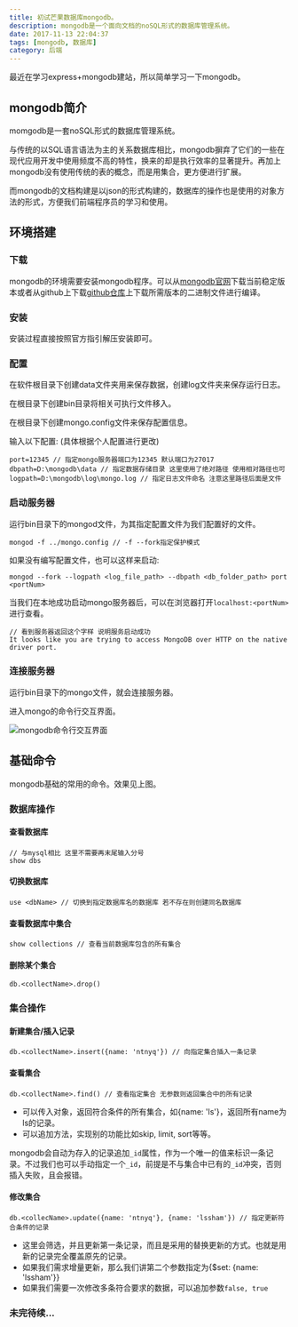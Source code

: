 ```yaml
---
title: 初试芒果数据库mongodb。
description: mongodb是一个面向文档的noSQL形式的数据库管理系统。
date: 2017-11-13 22:04:37
tags: [mongodb, 数据库]
category: 后端
---
```


最近在学习express+mongodb建站，所以简单学习一下mongodb。<!-- more -->

## mongodb简介

momgodb是一套noSQL形式的数据库管理系统。

与传统的以SQL语言语法为主的关系数据库相比，mongodb摒弃了它们的一些在现代应用开发中使用频度不高的特性，换来的却是执行效率的显著提升。再加上mongodb没有使用传统的表的概念，而是用集合，更方便进行扩展。

而mongodb的文档构建是以json的形式构建的，数据库的操作也是使用的对象方法的形式，方便我们前端程序员的学习和使用。

## 环境搭建

### 下载

mongodb的环境需要安装mongodb程序。可以从[mongodb官网](https://www.mongodb.com/)下载当前稳定版本或者从github上下载[github仓库](https://github.com/mongodb/mongo)上下载所需版本的二进制文件进行编译。

### 安装

安装过程直接按照官方指引解压安装即可。

### 配置

在软件根目录下创建data文件夹用来保存数据，创建log文件夹来保存运行日志。

在根目录下创建bin目录将相关可执行文件移入。

在根目录下创建mongo.config文件来保存配置信息。

输入以下配置: (具体根据个人配置进行更改)

```
port=12345 // 指定mongo服务器端口为12345 默认端口为27017
dbpath=D:\mongodb\data // 指定数据存储目录 这里使用了绝对路径 使用相对路径也可
logpath=D:\mongodb\log\mongo.log // 指定日志文件命名 注意这里路径后面是文件
```

### 启动服务器

运行bin目录下的mongod文件，为其指定配置文件为我们配置好的文件。

```
mongod -f ../mongo.config // -f --fork指定保护模式
```

如果没有编写配置文件，也可以这样来启动:

```
mongod --fork --logpath <log_file_path> --dbpath <db_folder_path> port <portNum>
```

当我们在本地成功启动mongo服务器后，可以在浏览器打开`localhost:<portNum>`进行查看。

```
// 看到服务器返回这个字样 说明服务启动成功
It looks like you are trying to access MongoDB over HTTP on the native driver port.
```

### 连接服务器

运行bin目录下的mongo文件，就会连接服务器。

进入mongo的命令行交互界面。

![mongodb命令行交互界面](http://olo2ef5ol.bkt.clouddn.com/mongo.png)

## 基础命令

mongodb基础的常用的命令。效果见上图。

### 数据库操作

#### 查看数据库

```
// 与mysql相比 这里不需要再末尾输入分号
show dbs
```

#### 切换数据库

```
use <dbName> // 切换到指定数据库名的数据库 若不存在则创建同名数据库
```

#### 查看数据库中集合

```
show collections // 查看当前数据库包含的所有集合
```

#### 删除某个集合

```
db.<collectName>.drop()
```

### 集合操作

#### 新建集合/插入记录

```
db.<collectName>.insert({name: 'ntnyq'}) // 向指定集合插入一条记录
```

#### 查看集合

```
db.<collectName>.find() // 查看指定集合 无参数则返回集合中的所有记录
```

- 可以传入对象，返回符合条件的所有集合，如{name: 'ls'}，返回所有name为ls的记录。
- 可以追加方法，实现别的功能比如skip, limit, sort等等。

mongodb会自动为存入的记录追加`_id`属性，作为一个唯一的值来标识一条记录。不过我们也可以手动指定一个`_id`，前提是不与集合中已有的`_id`冲突，否则插入失败，且会报错。

#### 修改集合

```
db.<collecName>.update({name: 'ntnyq'}, {name: 'lssham'}) // 指定更新符合条件的记录
```

- 这里会筛选，并且更新第一条记录，而且是采用的替换更新的方式。也就是用新的记录完全覆盖原先的记录。
- 如果我们需求增量更新，那么我们讲第二个参数指定为{$set: {name: 'lssham'}}
- 如果我们需要一次修改多条符合要求的数据，可以追加参数`false, true`




### 未完待续...









